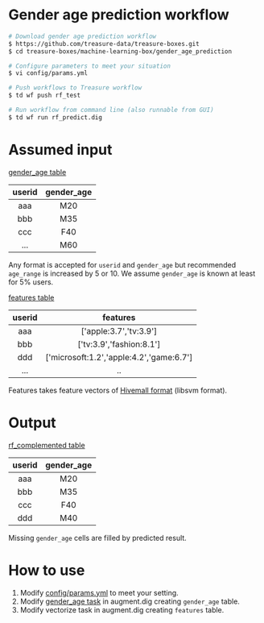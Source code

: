 # Gender age prediction workflow

```sh
# Download gender age prediction workflow
$ https://github.com/treasure-data/treasure-boxes.git
$ cd treasure-boxes/machine-learning-box/gender_age_prediction

# Configure parameters to meet your situation
$ vi config/params.yml

# Push workflows to Treasure workflow
$ td wf push rf_test

# Run workflow from command line (also runnable from GUI)
$ td wf run rf_predict.dig
```

# Assumed input

[gender_age table](https://github.com/treasure-data/treasure-boxes/blob/master/machine-learning-box/gender_age_prediction/augment.dig#L19)

|userid|gender_age|
|:-:|:-:|
|aaa|M20|
|bbb|M35|
|ccc|F40|
|...|M60|

Any format is accepted for `userid` and `gender_age` but recommended `age_range` is increased by 5 or 10.
We assume `gender_age` is known at least for 5% users.

[features table](https://github.com/treasure-data/treasure-boxes/blob/master/machine-learning-box/gender_age_prediction/augment.dig#L37)

|userid|features|
|:-:|:-:|
|aaa|['apple:3.7','tv:3.9']|
|bbb|['tv:3.9','fashion:8.1']|
|ddd|['microsoft:1.2','apple:4.2','game:6.7']|
|...|..|

Features takes feature vectors of [Hivemall format](http://hivemall.apache.org/userguide/getting_started/input-format.html#features-format-for-classification-and-regression) (libsvm format).

# Output

[rf_complemented table](https://github.com/treasure-data/treasure-boxes/blob/master/machine-learning-box/gender_age_prediction/rf_predict.dig#L112)

|userid|gender_age|
|:-:|:-:|
|aaa|M20|
|bbb|M35|
|ccc|F40|
|ddd|M40|

Missing `gender_age` cells are filled by predicted result.

# How to use

1. Modify [config/params.yml](https://github.com/treasure-data/treasure-boxes/blob/master/machine-learning-box/gender_age_prediction/config/params.yml) to meet your setting.
2. Modify [gender_age task](https://github.com/treasure-data/treasure-boxes/blob/master/machine-learning-box/gender_age_prediction/augment.dig#L19) in augment.dig creating `gender_age` table.
3. Modify vectorize task in augment.dig creating `features` table.

